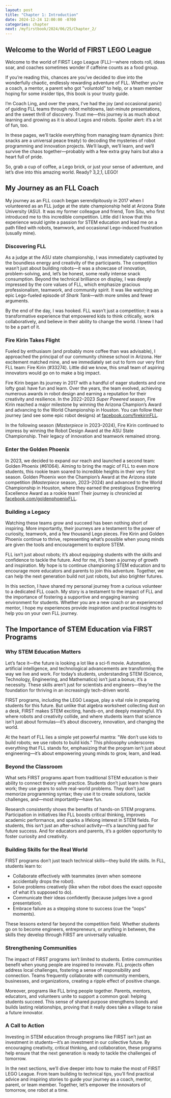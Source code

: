 ```yaml
---
layout: post
title: "Chapter 1: Introduction"
date: 2024-12-24 12:00:00 -0700
categories: chapter
next: /myfirstbook/2024/06/25/Chapter_2/
---
```


## Welcome to the World of FIRST LEGO League

Welcome to the world of FIRST Lego League (FLL)—where robots roll, ideas soar, and coaches sometimes wonder if caffeine counts as a food group.

If you’re reading this, chances are you’ve decided to dive into the wonderfully chaotic, endlessly rewarding adventure of FLL. Whether you’re a coach, a mentor, a parent who got "voluntold" to help, or a team member hoping for some insider tips, this book is your trusty guide.

I’m Coach Ling, and over the years, I’ve had the joy (and occasional panic) of guiding FLL teams through robot meltdowns, last-minute presentations, and the sweet thrill of discovery. Trust me—this journey is as much about learning and growing as it is about Legos and robots. Spoiler alert: it’s a lot of fun, too.

In these pages, we’ll tackle everything from managing team dynamics (hint: snacks are a universal peace treaty) to decoding the mysteries of robot programming and innovation projects. We’ll laugh, we’ll learn, and we’ll survive the chaos together—probably with a few extra gray hairs but also a heart full of pride.

So, grab a cup of coffee, a Lego brick, or just your sense of adventure, and let’s dive into this amazing world. Ready? 3,2,1, LEGO!


## My Journey as an FLL Coach
My journey as an FLL coach began serendipitously in 2017 when I volunteered as an FLL judge at the state championship held at Arizona State University (ASU). It was my former colleague and friend, Tom Situ, who first introduced me to this incredible competition. Little did I know that this experience would ignite a passion for STEM education and lead me on a path filled with robots, teamwork, and occasional Lego-induced frustration (usually mine).

### Discovering FLL  
As a judge at the ASU state championship, I was immediately captivated by the boundless energy and creativity of the participants. The competition wasn’t just about building robots—it was a showcase of innovation, problem-solving, and, let’s be honest, some really intense snack consumption. Beyond the technical brilliance on display, I was deeply impressed by the core values of FLL, which emphasize gracious professionalism, teamwork, and community spirit. It was like watching an epic Lego-fueled episode of *Shark Tank*—with more smiles and fewer arguments.

By the end of the day, I was hooked. FLL wasn’t just a competition; it was a transformative experience that empowered kids to think critically, work collaboratively, and believe in their ability to change the world. I knew I had to be a part of it.

### Fire Kirin Takes Flight  
Fueled by enthusiasm (and probably more coffee than was advisable), I approached the principal of our community chinese school in Arizona. Her excitement matched mine, and we immediately set out to form our very first FLL team: Fire Kirin (#33274). Little did we know, this small team of aspiring innovators would go on to make a big impact.

Fire Kirin began its journey in 2017 with a handful of eager students and one lofty goal: have fun and learn. Over the years, the team evolved, achieving numerous awards in robot design and earning a reputation for their creativity and resilience. In the 2022–2023 *Super Powered* season, Fire Kirin reached a major milestone by winning the Arizona Champion’s Award and advancing to the World Championship in Houston. You can follow their journey (and see some epic robot designs) at [facebook.com/firekirinFLL](https://facebook.com/firekirinFLL).

In the following season (*Masterpiece* in 2023–2024), Fire Kirin continued to impress by winning the Robot Design Award at the ASU State Championship. Their legacy of innovation and teamwork remained strong.

### Enter the Golden Phoenix  
In 2023, we decided to expand our reach and launched a second team: Golden Phoenix (#61064). Aiming to bring the magic of FLL to even more students, this rookie team soared to incredible heights in their very first season. Golden Phoenix won the Champion’s Award at the Arizona state competition (*Masterpiece* season, 2023–2024) and advanced to the World Championship in Houston, where they earned the prestigious Engineering Excellence Award as a rookie team! Their journey is chronicled at [facebook.com/goldenphoenixFLL](https://facebook.com/goldenphoenixFLL).

### Building a Legacy  
Watching these teams grow and succeed has been nothing short of inspiring. More importantly, their journeys are a testament to the power of curiosity, teamwork, and a few thousand Lego pieces. Fire Kirin and Golden Phoenix continue to thrive, representing what’s possible when young minds are given the tools and encouragement to explore STEM.

FLL isn’t just about robots; it’s about equipping students with the skills and confidence to tackle the future. And for me, it’s been a journey of growth and inspiration. My hope is to continue championing STEM education and to encourage more educators and parents to join this adventure. Together, we can help the next generation build not just robots, but also brighter futures.

In this section, I have shared my personal journey from a curious volunteer to a dedicated FLL coach. My story is a testament to the impact of FLL and the importance of fostering a supportive and engaging learning environment for students. Whether you are a new coach or an experienced mentor, I hope my experiences provide inspiration and practical insights to help you on your own FLL journey.

## The Importance of STEM Education via FIRST Programs

### Why STEM Education Matters
Let’s face it—the future is looking a lot like a sci-fi movie. Automation, artificial intelligence, and technological advancements are transforming the way we live and work. For today’s students, understanding STEM (Science, Technology, Engineering, and Mathematics) isn’t just a bonus; it’s a necessity. These skills aren’t just for scientists and engineers—they’re the foundation for thriving in an increasingly tech-driven world.

FIRST programs, including the LEGO League, play a vital role in preparing students for this future. But unlike that algebra worksheet collecting dust on a desk, FIRST makes STEM exciting, hands-on, and deeply meaningful. It’s where robots and creativity collide, and where students learn that science isn’t just about formulas—it’s about discovery, innovation, and changing the world.

At the heart of FLL lies a simple yet powerful mantra: "We don’t use kids to build robots; we use robots to build kids." This philosophy underscores everything that FLL stands for, emphasizing that the program isn’t just about engineering—it’s about empowering young minds to grow, learn, and lead.

### Beyond the Classroom
What sets FIRST programs apart from traditional STEM education is their ability to connect theory with practice. Students don’t just learn how gears work; they use gears to solve real-world problems. They don’t just memorize programming syntax; they use it to create solutions, tackle challenges, and—most importantly—have fun.

Research consistently shows the benefits of hands-on STEM programs. Participation in initiatives like FLL boosts critical thinking, improves academic performance, and sparks a lifelong interest in STEM fields. For students, this isn’t just an after-school activity—it’s a launching pad for future success. And for educators and parents, it’s a golden opportunity to foster curiosity and creativity.

### Building Skills for the Real World
FIRST programs don’t just teach technical skills—they build life skills. In FLL, students learn to:
- Collaborate effectively with teammates (even when someone accidentally drops the robot).
- Solve problems creatively (like when the robot does the exact opposite of what it’s supposed to do).
- Communicate their ideas confidently (because judges love a good presentation).
- Embrace failure as a stepping stone to success (cue the “oops” moments).

These lessons extend far beyond the competition field. Whether students go on to become engineers, entrepreneurs, or anything in between, the skills they develop through FIRST are universally valuable.

### Strengthening Communities
The impact of FIRST programs isn’t limited to students. Entire communities benefit when young people are inspired to innovate. FLL projects often address local challenges, fostering a sense of responsibility and connection. Teams frequently collaborate with community members, businesses, and organizations, creating a ripple effect of positive change.

Moreover, programs like FLL bring people together. Parents, mentors, educators, and volunteers unite to support a common goal: helping students succeed. This sense of shared purpose strengthens bonds and builds lasting relationships, proving that it really does take a village to raise a future innovator.

### A Call to Action
Investing in STEM education through programs like FIRST isn’t just an investment in students—it’s an investment in our collective future. By encouraging creativity, critical thinking, and collaboration, these programs help ensure that the next generation is ready to tackle the challenges of tomorrow.

In the next sections, we’ll dive deeper into how to make the most of FIRST LEGO League. From team building to technical tips, you’ll find practical advice and inspiring stories to guide your journey as a coach, mentor, parent, or team member. Together, let’s empower the innovators of tomorrow, one robot at a time.